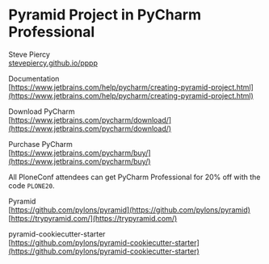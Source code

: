 # Pyramid Project in PyCharm Professional

Steve Piercy  
[stevepiercy.github.io/pppp](https://stevepiercy.github.io/pppp/)

Documentation  
[https://www.jetbrains.com/help/pycharm/creating-pyramid-project.html](https://www.jetbrains.com/help/pycharm/creating-pyramid-project.html)

Download PyCharm  
[https://www.jetbrains.com/pycharm/download/](https://www.jetbrains.com/pycharm/download/)

Purchase PyCharm  
[https://www.jetbrains.com/pycharm/buy/](https://www.jetbrains.com/pycharm/buy/)

All PloneConf attendees can get PyCharm Professional for 20% off with the code `PLONE20`.

Pyramid  
[https://github.com/pylons/pyramid](https://github.com/pylons/pyramid)  
[https://trypyramid.com/](https://trypyramid.com/)

pyramid-cookiecutter-starter  
[https://github.com/pylons/pyramid-cookiecutter-starter](https://github.com/pylons/pyramid-cookiecutter-starter)
